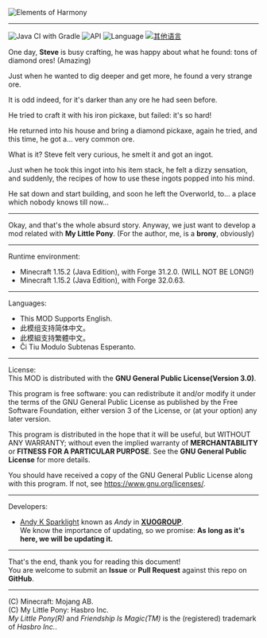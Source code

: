 ![Elements of Harmony](eoh_text.png)  

---
![Java CI with Gradle](https://github.com/XUOGROUP/ElementsOfHarmony/workflows/Java%20CI%20with%20Gradle/badge.svg)
![API](https://img.shields.io/badge/API-Forge%20MOD%20Loader-orange.svg)
![Language](https://img.shields.io/badge/Lauguage-Java-0bbbff.svg)
[![其他语言](https://img.shields.io/badge/此文档提供-简体中文版本-red.svg)](README_CN.md)  

One day, **Steve** is busy crafting, he was happy about what he found: tons of diamond ores! (Amazing)

Just when he wanted to dig deeper and get more, he found a very strange ore.

It is odd indeed, for it's darker than any ore he had seen before.

He tried to craft it with his iron pickaxe, but failed: it's so hard!

He returned into his house and bring a diamond pickaxe, again he tried, and this time, he got a... very common ore.

What is it? Steve felt very curious, he smelt it and got an ingot.

Just when he took this ingot into his item stack, he felt a dizzy sensation, and suddenly, the recipes of how to use these ingots popped into his mind.

He sat down and start building, and soon he left the Overworld, to... a place which nobody knows till now...

---
Okay, and that's the whole absurd story. Anyway, we just want to develop a mod related with **My Little Pony**. (For the author, me, is a **brony**, obviously)

---
Runtime environment:  
- Minecraft 1.15.2 (Java Edition), with Forge 31.2.0. (WILL NOT BE LONG!)
- Minecraft 1.15.2 (Java Edition), with Forge 32.0.63.
---
Languages:  
- This MOD Supports English.
- 此模组支持简体中文。
- 此模組支持繁體中文。
- Ĉi Tiu Modulo Subtenas Esperanto.

---
License:  
This MOD is distributed with the **GNU General Public License(Version 3.0)**.  

This program is free software: you can redistribute it and/or modify
it under the terms of the GNU General Public License as published by
the Free Software Foundation, either version 3 of the License, or
(at your option) any later version.  

This program is distributed in the hope that it will be useful,
but WITHOUT ANY WARRANTY; without even the implied warranty of
**MERCHANTABILITY** or **FITNESS FOR A PARTICULAR PURPOSE**.  See the
**GNU General Public License** for more details.  

You should have received a copy of the GNU General Public License
along with this program.  If not, see <https://www.gnu.org/licenses/>.  

---
Developers:  
- [Andy K Sparklight](https://github.com/Andy-K-Sparklight) known as *Andy* in [**XUOGROUP**](https://www.xuogroup.top).  
We know the importance of updating, so we promise: **As long as it's here, we will be updating it.**  

---
That's the end, thank you for reading this document!  
You are welcome to submit an **Issue** or **Pull Request** against this repo on **GitHub**.  

---

(C) Minecraft: Mojang AB.  
(C) My Little Pony: Hasbro Inc.  
*My Little Pony(R)* and *Friendship Is Magic(TM)* is the (registered) trademark of *Hasbro Inc.*.  
